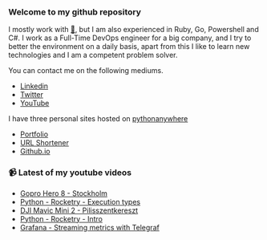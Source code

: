 ### Welcome to my github repository

I mostly work with [:snake:](https://www.python.org/), but I am also experienced in Ruby, Go, Powershell and C#. I work as a Full-Time DevOps engineer for a big company, and I try to better the environment on a daily basis, apart from this I like to learn new technologies and I am a competent problem solver.

You can contact me on the following mediums.
- [Linkedin](https://www.linkedin.com/in/r3ap3rpy)
- [Twitter](https://twitter.com/r3ap3rpy)
- [YouTube](https://www.youtube.com/channel/UC1qkMXH8d2I9DDAtBSeEHqg)

I have three personal sites hosted on [pythonanywhere](https://www.pythonanywhere.com/)
- [Portfolio](http://r3ap3rpy.pythonanywhere.com/)
- [URL Shortener](http://shortenpy.pythonanywhere.com/)
- [Github.io](https://r3ap3rpy.github.io/)

### :video_camera: Latest of my youtube videos
<!-- YOUTUBE:START -->
- [Gopro Hero 8 - Stockholm](https://www.youtube.com/watch?v=EXNENNDi4yE)
- [Python - Rocketry  - Execution types](https://www.youtube.com/watch?v=lPFJY53wcJg)
- [DJI Mavic Mini 2  - Pilisszentkereszt](https://www.youtube.com/watch?v=GDM_udGAClo)
- [Python - Rocketry - Intro](https://www.youtube.com/watch?v=b24x_ZcCaoA)
- [Grafana - Streaming metrics with Telegraf](https://www.youtube.com/watch?v=cO_oLOjZXgo)
<!-- YOUTUBE:END -->

